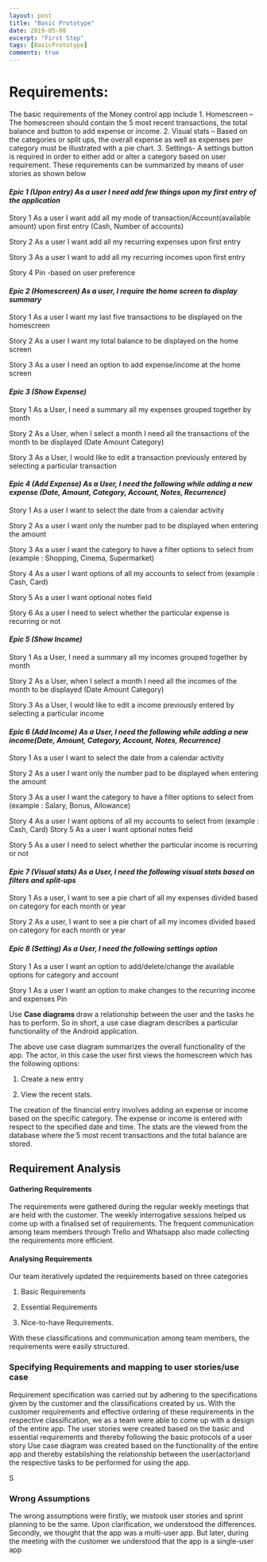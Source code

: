 ```yaml
---
layout: post
title: "Basic Prototype"
date: 2019-05-08
excerpt: "First Step"
tags: [BasicPrototype]
comments: true
---
```


<h1><b>Requirements:</b></h1>
The basic requirements of the Money control app include
1. Homescreen – The homescreen should contain the 5 most recent transactions, the total balance and  button to add expense or income.
2. Visual stats – Based on the categories or split ups, the overall expense as well as expenses per category must be illustrated with a pie chart.
3. Settings- A settings button is required in order to either add or alter a category based on user requirement.
These requirements can be summarized by means of user stories as shown below
<h4><i>Epic 1 (Upon entry) As a user I need add few things upon my first entry of the application </i></h4>
  
Story 1 As a user I want add all my mode of transaction/Account(available amount) upon first entry (Cash, Number of accounts)

Story 2 As a user I want add all my recurring expenses upon first entry 

Story 3 As a user I want to add all my recurring incomes upon first entry 

Story 4 Pin -based on user preference 

  <h4><i>Epic 2 (Homescreen) As a user, I require the home screen to display summary </i></h4>
  
Story 1 As a user I want my last five transactions to be displayed on the homescreen 

Story 2 As a user I want my total balance to be displayed on the home screen 

Story 3 As a user I need an option to add expense/income at the home screen 

  <h4><i>Epic 3 (Show Expense) </i></h4>
  
Story 1 As a User, I need a summary all my expenses grouped together by month 

Story 2 As a User, when I select a month I need all the transactions of the month to be displayed (Date Amount Category) 

Story 3 As a User, I would like to edit a transaction previously entered by selecting a particular transaction 

<h4><i>Epic 4 (Add Expense) As a User, I need the following while adding a new expense (Date, Amount, Category, Account, Notes, Recurrence) </i></h4>

Story 1 As a user I want to select the date from a calendar activity 

Story 2 As a user I want only the number pad to be displayed when entering the amount 

Story 3 As a user I want the category to have a filter options to select from (example : Shopping, Cinema, Supermarket) 

Story 4 As a user I want options of all my accounts to select from (example : Cash, Card) 

Story 5 As a user I want optional notes field 

Story 6 As a user I need to select whether the particular expense is recurring or not

 <h4><i>Epic 5 (Show Income) </i></h4>
 
Story 1 As a User, I need a summary all my incomes grouped together by month

 Story 2 As a User, when I select a month I need all the incomes of the month to be displayed (Date Amount Category) 
 
Story 3 As a User, I would like to edit a income previously entered by selecting a particular income 

<h4><i> Epic 6 (Add Income) As a User, I need the following while adding a new income(Date, Amount, Category, Account, Notes, Recurrence) </i></h4>

Story 1 As a user I want to select the date from a calendar activity 

Story 2 As a user I want only the number pad to be displayed when entering the amount 

Story 3 As a user I want the category to have a filter options to select from (example : Salary, Bonus, Allowance) 

Story 4 As a user I want options of all my accounts to select from (example : Cash, Card) Story 5 As a user I want optional notes field

Story 5 As a user I need to select whether the particular income is recurring or not 

<h4><i> Epic 7 (Visual stats) As a User, I need the following visual stats based on filters and split-ups </i></h4>

Story 1 As a user, I want to see a pie chart of all my expenses divided based on category for each month or year 

Story 2 As a user, I want to see a pie chart of all my incomes divided based on category for each month or year 

  <h4><i> Epic 8 (Setting) As a User, I need the following settings option </i></h4>
  
Story 1 As a user I want an option to add/delete/change the available options for category and account 

Story 1 As a user I want an option to make changes to the recurring income and expenses Pin

Use <b>Case diagrams </b> draw a relationship between the user and the tasks he has to perform. So in short, a use case diagram describes a particular functionality of the Android application.

The above use case diagram summarizes the overall  functionality of the app. The actor, in this case the user first views the homescreen which has the following options:
1. Create a new entry

2. View the recent stats.

The creation of the financial entry involves adding an expense or income based on the specific category. The expense or income is entered with respect to the specified date and time.
The stats are the viewed from the database where the 5 most recent transactions and the total balance are stored.

<h2><b>Requirement Analysis</b></h2>

<h4><b>Gathering Requirements</b></h4>
The requirements were gathered  during the regular weekly meetings that are held with the customer. The weekly interrogative sessions helped us come up with a finalised set of requirements. The frequent communication among team members through Trello and Whatsapp also made collecting the requirements more efficient.

<h4><b>Analysing Requirements </b></h4>
Our team iteratively updated the requirements based on three categories







1. Basic Requirements

2. Essential Requirements

3. Nice-to-have Requirements.

With these classifications and communication among team members, the requirements were easily structured.

<h3><b>Specifying Requirements and mapping to user stories/use case </b></h3>
Requirement specification was carried out by adhering to the specifications given by the customer and the classifications created by us. With the customer requirements and effective ordering of these requirements in the respective classification, we as a team were able to come up with a design of the entire app. The user stories were created based on the basic and essential requirements and thereby following the basic protocols of a user story
Use case diagram was created based on the functionality of the entire app and thereby establishing the relationship between the user(actor)and the respective tasks to be performed for using the app.




S
<h3><b>Wrong Assumptions</b></h3>
The  wrong assumptions were firstly, we mistook user stories and sprint planning to be the same. Upon clarification, we understood the differences.
Secondly, we thought that the app was a multi-user app. But later, during the meeting with the customer we understood that the app is a single-user app

